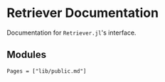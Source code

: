 # Retriever Documentation

Documentation for `Retriever.jl`'s interface.

## Modules

```@index
Pages = ["lib/public.md"]
```

